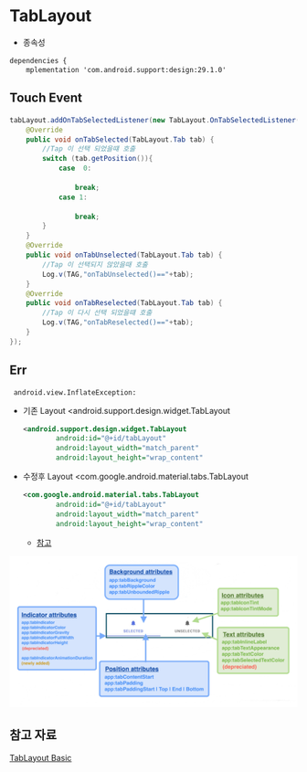# TabLayout

* 종속성

```
dependencies {
	mplementation 'com.android.support:design:29.1.0'
```

## Touch Event

```java
tabLayout.addOnTabSelectedListener(new TabLayout.OnTabSelectedListener(){
    @Override
    public void onTabSelected(TabLayout.Tab tab) {
        //Tap 이 선택 되었을떄 호출
        switch (tab.getPosition()){
            case  0:
                
                break;
            case 1:
                
                break;
        }
    }
    @Override
    public void onTabUnselected(TabLayout.Tab tab) {
        //Tap 이 선택되지 않았을때 호출
        Log.v(TAG,"onTabUnselected()=="+tab);
    }
    @Override
    public void onTabReselected(TabLayout.Tab tab) {
        //Tap 이 다시 선택 되었을떄 호출
        Log.v(TAG,"onTabReselected()=="+tab);
    }
});
```

## Err 

```
 android.view.InflateException:
```

* 기존 Layout <android.support.design.widget.TabLayout

  ```xml
  <android.support.design.widget.TabLayout
          android:id="@+id/tabLayout"
          android:layout_width="match_parent"
          android:layout_height="wrap_content"
  ```

* 수정후 Layout <com.google.android.material.tabs.TabLayout

  ```xml
  <com.google.android.material.tabs.TabLayout
          android:id="@+id/tabLayout"
          android:layout_width="match_parent"
          android:layout_height="wrap_content"
  ```

  * [참고](https://hee96-story.tistory.com/52)

![image-20200506234428863](TabLayout.assets/image-20200506234428863.png)

## 참고 자료

[TabLayout Basic](https://alliwannado-start.tistory.com/4)